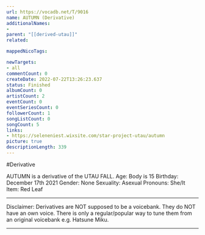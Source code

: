 ```yaml
---
url: https://vocadb.net/T/9016
name: AUTUMN (Derivative)
additionalNames: 
- 
parent: "[[derived-utau]]"
related:

mappedNicoTags:

newTargets:
- all
commentCount: 0
createDate: 2022-07-22T13:26:23.637
status: Finished
albumCount: 0
artistCount: 2
eventCount: 0
eventSeriesCount: 0
followerCount: 1
songListCount: 0
songCount: 5
links: 
- https://seleneniest.wixsite.com/star-project-utau/autumn
picture: true
descriptionLength: 339
---
```


#Derivative

AUTUMN is a derivative of the UTAU FALL.
Age: Body is 15
Birthday: December 17th 2021
Gender: None
Sexuality: Asexual
Pronouns: She/It
Item: Red Leaf
___
Disclaimer:
Derivatives are NOT supposed to be a voicebank. They do NOT have an own voice. There is only a regular/popular way to tune them from an original voicebank e.g. Hatsune Miku.

---

